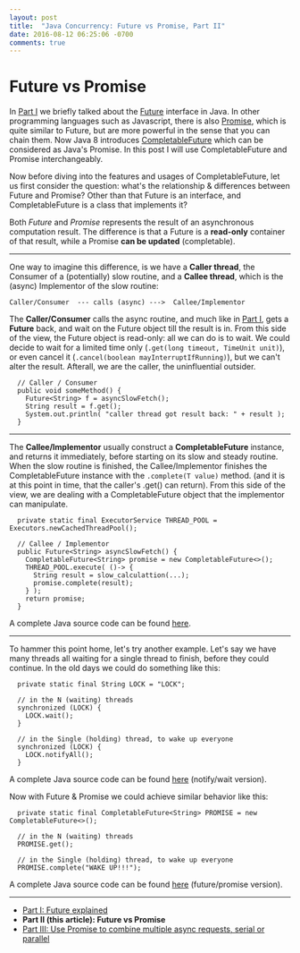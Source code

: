 ```yaml
---
layout: post
title:  "Java Concurrency: Future vs Promise, Part II"
date: 2016-08-12 06:25:06 -0700
comments: true
---
```


Future vs Promise
=================

In <a href="https://nzhong.github.io/blog/2016/07/java-concurrency-future-vs-promise-1">Part I</a> 
we briefly talked about the <a href="https://docs.oracle.com/javase/8/docs/api/java/util/concurrent/Future.html">Future</a> 
interface in Java. In other programming languages such as Javascript, there is also 
<a href="https://developer.mozilla.org/en-US/docs/Web/JavaScript/Reference/Global_Objects/Promise">Promise</a>, which is quite similar 
to Future, but are more powerful in the sense that you can chain them. Now Java 8 introduces 
<a href="https://docs.oracle.com/javase/8/docs/api/java/util/concurrent/CompletableFuture.html">CompletableFuture</a> which 
can be considered as Java's Promise. In this post I will use CompletableFuture and Promise interchangeably.

Now before diving into the features and usages of CompletableFuture, let us first consider the question: what's the relationship &
differences between Future and Promise? Other than that Future is an interface, and CompletableFuture is a class that implements it?

Both <i>Future</i> and <i>Promise</i> represents the result of an asynchronous computation result. The difference is that a Future 
is a <b>read-only</b> container of that result, while a Promise <b>can be updated</b> (completable). 

***

One way to imagine this difference, is we have a <b>Caller thread</b>, the Consumer of a (potentially) slow routine, and a 
<b>Callee thread</b>, which is the (async) Implementor of the slow routine:

```
Caller/Consumer  --- calls (async) --->  Callee/Implementor 
```

The <b>Caller/Consumer</b> calls the async routine, and much like in 
<a href="https://nzhong.github.io/blog/2016/07/java-concurrency-future-vs-promise-1">Part I</a>,
gets a <b>Future</b> back, and wait on the Future object till the result is in. From this side of the view, the Future object is read-only: 
all we can do is to wait. We could decide to wait for a limited time only (`.get(long timeout, TimeUnit unit)`), or even cancel it 
(`.cancel(boolean mayInterruptIfRunning)`), but we can't alter the result. Afterall, we are the caller, the uninfluential outsider.

```
  // Caller / Consumer
  public void someMethod() {
    Future<String> f = asyncSlowFetch();
    String result = f.get();
    System.out.println( "caller thread got result back: " + result );
  }
```

***

The <b>Callee/Implementor</b> usually construct a <b>CompletableFuture</b> instance, and returns it immediately, before starting on its 
slow and steady routine. When the slow routine is finished, the Callee/Implementor finishes the CompletableFuture instance with the 
`.complete(T value)` method. (and it is at this point in time, that the caller's .get() can return).
From this side of the view, we are dealing with a CompletableFuture object that the implementor can manipulate.

```
  private static final ExecutorService THREAD_POOL = Executors.newCachedThreadPool();

  // Callee / Implementor
  public Future<String> asyncSlowFetch() {
    CompletableFuture<String> promise = new CompletableFuture<>();
    THREAD_POOL.execute( ()-> {
      String result = slow_calculattion(...);
      promise.complete(result);
    } );
    return promise;
  }
```

A complete Java source code can be found 
<a href="https://github.com/nzhong/future-vs-promise/blob/master/src/main/java/com/learn/promise/CallerCallee.java">here</a>.

***

To hammer this point home, let's try another example. Let's say we have many threads all waiting for a single thread to finish, 
before they could continue. In the old days we could do something like this:

```
  private static final String LOCK = "LOCK";

  // in the N (waiting) threads
  synchronized (LOCK) {
    LOCK.wait();
  }

  // in the Single (holding) thread, to wake up everyone
  synchronized (LOCK) {
    LOCK.notifyAll();
  }
```

A complete Java source code can be found 
<a href="https://github.com/nzhong/future-vs-promise/blob/master/src/main/java/com/learn/promise/NThreadWaitLock.java">here</a> (notify/wait version).

Now with Future & Promise we could achieve similar behavior like this:

```
  private static final CompletableFuture<String> PROMISE = new CompletableFuture<>();

  // in the N (waiting) threads
  PROMISE.get();

  // in the Single (holding) thread, to wake up everyone
  PROMISE.complete("WAKE UP!!!");
```

A complete Java source code can be found 
<a href="https://github.com/nzhong/future-vs-promise/blob/master/src/main/java/com/learn/promise/NThreadWaitPromise.java">here</a> (future/promise version).

***

- <a href="https://nzhong.github.io/blog/2016/07/java-concurrency-future-vs-promise-1">Part I: Future explained</a>
- <b>Part II (this article): Future vs Promise</b>
- <a href="https://nzhong.github.io/blog/2016/08/java-concurrency-future-vs-promise-3">Part III: Use Promise to combine multiple async requests, serial or parallel</a>


<br/><br/><br/>
<br/><br/><br/>